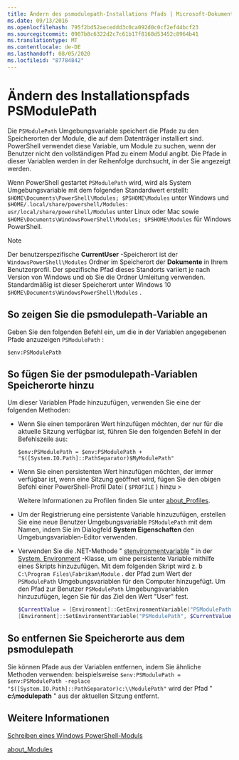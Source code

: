 ```yaml
---
title: Ändern des psmodulepath-Installations Pfads | Microsoft-Dokumentation
ms.date: 09/13/2016
ms.openlocfilehash: 795f2bd52aeceddd3c0ca092d0c0cf2ef44bcf23
ms.sourcegitcommit: 0907b8c6322d2c7c61b17f8168d53452c8964b41
ms.translationtype: MT
ms.contentlocale: de-DE
ms.lasthandoff: 08/05/2020
ms.locfileid: "87784842"
---
```

# <a name="modifying-the-psmodulepath-installation-path"></a>Ändern des Installationspfads PSModulePath

Die `PSModulePath` Umgebungsvariable speichert die Pfade zu den Speicherorten der Module, die auf dem Datenträger installiert sind. PowerShell verwendet diese Variable, um Module zu suchen, wenn der Benutzer nicht den vollständigen Pfad zu einem Modul angibt. Die Pfade in dieser Variablen werden in der Reihenfolge durchsucht, in der Sie angezeigt werden.

Wenn PowerShell gestartet `PSModulePath` wird, wird als System Umgebungsvariable mit dem folgenden Standardwert erstellt: `$HOME\Documents\PowerShell\Modules; $PSHOME\Modules` unter Windows und `$HOME/.local/share/powershell/Modules: usr/local/share/powershell/Modules` unter Linux oder Mac sowie `$HOME\Documents\WindowsPowerShell\Modules; $PSHOME\Modules` für Windows PowerShell.

> [!NOTE]
> Der benutzerspezifische **CurrentUser** -Speicherort ist der `WindowsPowerShell\Modules` Ordner im Speicherort der **Dokumente** in Ihrem Benutzerprofil. Der spezifische Pfad dieses Standorts variiert je nach Version von Windows und ob Sie die Ordner Umleitung verwenden. Standardmäßig ist dieser Speicherort unter Windows 10 `$HOME\Documents\WindowsPowerShell\Modules` .

## <a name="to-view-the-psmodulepath-variable"></a>So zeigen Sie die psmodulepath-Variable an

Geben Sie den folgenden Befehl ein, um die in der Variablen angegebenen Pfade anzuzeigen `PSModulePath` :

`$env:PSModulePath`

## <a name="to-add-locations-to-the-psmodulepath-variable"></a>So fügen Sie der psmodulepath-Variablen Speicherorte hinzu

Um dieser Variablen Pfade hinzuzufügen, verwenden Sie eine der folgenden Methoden:

- Wenn Sie einen temporären Wert hinzufügen möchten, der nur für die aktuelle Sitzung verfügbar ist, führen Sie den folgenden Befehl in der Befehlszeile aus:

  `$env:PSModulePath = $env:PSModulePath + "$([System.IO.Path]::PathSeparator)$MyModulePath"`

- Wenn Sie einen persistenten Wert hinzufügen möchten, der immer verfügbar ist, wenn eine Sitzung geöffnet wird, fügen Sie den obigen Befehl einer PowerShell-Profil Datei ( `$PROFILE` ) hinzu >

  Weitere Informationen zu Profilen finden Sie unter [about_Profiles](/powershell/module/microsoft.powershell.core/about/about_profiles).

- Um der Registrierung eine persistente Variable hinzuzufügen, erstellen Sie eine neue Benutzer Umgebungsvariable `PSModulePath` mit dem Namen, indem Sie im Dialogfeld **System Eigenschaften** den Umgebungsvariablen-Editor verwenden.

- Verwenden Sie die .NET-Methode " [stenvironmentvariable](/dotnet/api/system.environment.setenvironmentvariable) " in der [System. Environment](/dotnet/api/system.environment) -Klasse, um eine persistente Variable mithilfe eines Skripts hinzuzufügen. Mit dem folgenden Skript wird z. b `C:\Program Files\Fabrikam\Module` . der Pfad zum Wert der `PSModulePath` Umgebungsvariablen für den Computer hinzugefügt. Um den Pfad zur Benutzer `PSModulePath` Umgebungsvariablen hinzuzufügen, legen Sie für das Ziel den Wert "User" fest.

  ```powershell
  $CurrentValue = [Environment]::GetEnvironmentVariable("PSModulePath", "Machine")
  [Environment]::SetEnvironmentVariable("PSModulePath", $CurrentValue + [System.IO.Path]::PathSeparator + "C:\Program Files\Fabrikam\Modules", "Machine")

  ```

## <a name="to-remove-locations-from-the-psmodulepath"></a>So entfernen Sie Speicherorte aus dem psmodulepath

Sie können Pfade aus der Variablen entfernen, indem Sie ähnliche Methoden verwenden: beispielsweise `$env:PSModulePath = $env:PSModulePath -replace "$([System.IO.Path]::PathSeparator)c:\\ModulePath"` wird der Pfad " **c:\modulepath** " aus der aktuellen Sitzung entfernt.

## <a name="see-also"></a>Weitere Informationen

[Schreiben eines Windows PowerShell-Moduls](./writing-a-windows-powershell-module.md)

[about_Modules](/powershell/module/microsoft.powershell.core/about/about_modules)
